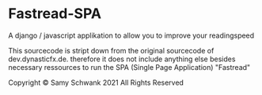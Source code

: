 # Fastread-SPA
A django / javascript applikation to allow you to improve your readingspeed

This sourcecode is stript down from the original sourcecode of dev.dynasticfx.de. 
therefore it does not include anything else besides necessary ressources to run the SPA (Single Page Application) "Fastread"

Copyright © Samy Schwank 2021 All Rights Reserved
